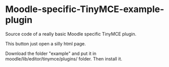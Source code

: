 Moodle-specific-TinyMCE-example-plugin
======================================

Source code of a really basic Moodle specific TinyMCE plugin.

This button just open a silly html page.

Download the folder "example" and put it in moodle/lib/editor/tinymce/plugins/ folder. Then install it.
